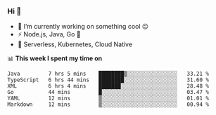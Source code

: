 ### Hi 👋

<!--
**nodejh/nodejh** is a ✨ _special_ ✨ repository because its `README.md` (this file) appears on your GitHub profile.

Here are some ideas to get you started:

- 🔭 I’m currently working on ...
- 🌱 I’m currently learning ...
- 👯 I’m looking to collaborate on ...
- 🤔 I’m looking for help with ...
- 💬 Ask me about ...
- 📫 How to reach me: ...
- 😄 Pronouns: ...
- ⚡ Fun fact: ...
-->

- 🔭 I’m currently working on something cool :wink:
- ⚡ Node.js, Java, Go :thought_balloon:
- 🤖 Serverless, Kubernetes, Cloud Native

📊 **This week I spent my time on**

<!--START_SECTION:waka-->

```text
Java         7 hrs 5 mins    ████████▒░░░░░░░░░░░░░░░░   33.21 %
TypeScript   6 hrs 44 mins   ████████░░░░░░░░░░░░░░░░░   31.60 %
XML          6 hrs 4 mins    ███████░░░░░░░░░░░░░░░░░░   28.48 %
Go           44 mins         █░░░░░░░░░░░░░░░░░░░░░░░░   03.47 %
YAML         12 mins         ▒░░░░░░░░░░░░░░░░░░░░░░░░   01.01 %
Markdown     12 mins         ▒░░░░░░░░░░░░░░░░░░░░░░░░   00.94 %
```

<!--END_SECTION:waka-->


<!--
:traffic_light: **Visitors**

![visitors](https://visitor-badge.glitch.me/badge?page_id=nodejh.nodejh)
-->
